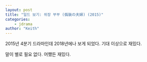 ```yaml
---
layout: post
title: "일드 보기: 위장 부부 (僞裝の夫婦) (2015)"
categories:
    - jdrama
author: "Keith"
---
```


2015년 4분기 드라마인데 2018년에나 보게 되었다. 기대 이상으로 재밌다.

말이 별로 필요 없다. 어쨌든 재밌다.